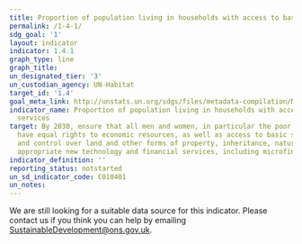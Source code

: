 ```yaml
---
title: Proportion of population living in households with access to basic services
permalink: /1-4-1/
sdg_goal: '1'
layout: indicator
indicator: 1.4.1
graph_type: line
graph_title:
un_designated_tier: '3'
un_custodian_agency: UN-Habitat
target_id: '1.4'
goal_meta_link: http://unstats.un.org/sdgs/files/metadata-compilation/Metadata-Goal-1.pdf
indicator_name: Proportion of population living in households with access to basic
  services
target: By 2030, ensure that all men and women, in particular the poor and the vulnerable,
  have equal rights to economic resources, as well as access to basic services, ownership
  and control over land and other forms of property, inheritance, natural resources,
  appropriate new technology and financial services, including microfinance
indicator_definition: ''
reporting_status: notstarted
un_sd_indicator_code: C010401
un_notes:
---
```


We are still looking for a suitable data source for this indicator. Please contact us if you think you can help by emailing <a href="mailto:SustainableDevelopment@ons.gov.uk">SustainableDevelopment@ons.gov.uk</a>.


